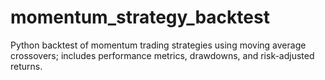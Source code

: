# momentum_strategy_backtest
Python backtest of momentum trading strategies using moving average crossovers; includes performance metrics, drawdowns, and risk-adjusted returns.
